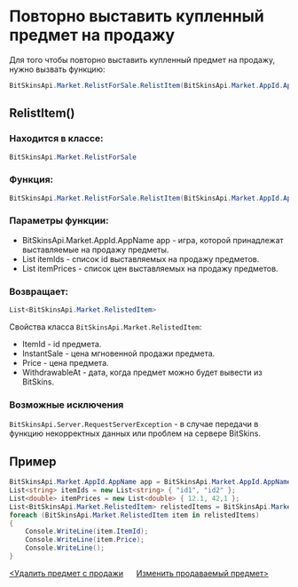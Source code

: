 ﻿# Повторно выставить купленный предмет на продажу

Для того чтобы повторно выставить купленный предмет на продажу, нужно вызвать функцию:

```csharp
BitSkinsApi.Market.RelistForSale.RelistItem(BitSkinsApi.Market.AppId.AppName app, List<string> itemIds, List<double> itemPrices);
```

## RelistItem()

### Находится в классе:

```csharp
BitSkinsApi.Market.RelistForSale
```

### Функция:

```csharp
BitSkinsApi.Market.RelistForSale.RelistItem(BitSkinsApi.Market.AppId.AppName app, List<string> itemIds, List<double> itemPrices);
```

### Параметры функции:

* BitSkinsApi.Market.AppId.AppName app - игра, которой принадлежат выставляемые на продажу предметы.
* List<string> itemIds - список id выставляемых на продажу предметов.
* List<double> itemPrices - список цен выставляемых на продажу предметов.

### Возвращает:

```csharp
List<BitSkinsApi.Market.RelistedItem>
```

Свойства класса ```BitSkinsApi.Market.RelistedItem```:
* ItemId - id предмета.
* InstantSale - цена мгновенной продажи предмета.
* Price - цена предмета.
* WithdrawableAt - дата, когда предмет можно будет вывести из BitSkins.

### Возможные исключения
```BitSkinsApi.Server.RequestServerException``` - в случае передачи в функцию некорректных данных или проблем на сервере BitSkins.

## Пример

```csharp
BitSkinsApi.Market.AppId.AppName app = BitSkinsApi.Market.AppId.AppName.CounterStrikGlobalOffensive;
List<string> itemIds = new List<string> { "id1", "id2" };
List<double> itemPrices = new List<double> { 12.1, 42,1 };
List<BitSkinsApi.Market.RelistedItem> relistedItems = BitSkinsApi.Market.RelistForSale.RelistItem(app, itemIds, itemPrices);
foreach (BitSkinsApi.Market.RelistedItem item in relistedItems)
{
    Console.WriteLine(item.ItemId);
    Console.WriteLine(item.Price);
    Console.WriteLine();
}
```

[<Удалить предмет с продажи](https://github.com/Captious99/BitSkinsApi/blob/master/docs/ru/market/delist_item.md) &nbsp;&nbsp;&nbsp;&nbsp; [Изменить продаваемый предмет>](https://github.com/Captious99/BitSkinsApi/blob/master/docs/ru/market/modify_sale.md)